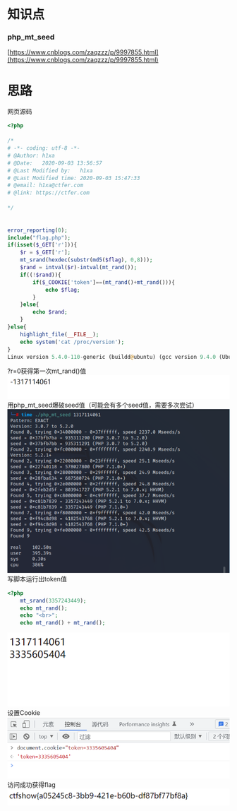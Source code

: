# 知识点
### php_mt_seed
[https://www.cnblogs.com/zaqzzz/p/9997855.html](https://www.cnblogs.com/zaqzzz/p/9997855.html)
# 思路
网页源码
```php
<?php

/*
# -*- coding: utf-8 -*-
# @Author: h1xa
# @Date:   2020-09-03 13:56:57
# @Last Modified by:   h1xa
# @Last Modified time: 2020-09-03 15:47:33
# @email: h1xa@ctfer.com
# @link: https://ctfer.com

*/


error_reporting(0);
include("flag.php");
if(isset($_GET['r'])){
    $r = $_GET['r'];
    mt_srand(hexdec(substr(md5($flag), 0,8)));
    $rand = intval($r)-intval(mt_rand());
    if((!$rand)){
        if($_COOKIE['token']==(mt_rand()+mt_rand())){
            echo $flag;
        }
    }else{
        echo $rand;
    }
}else{
    highlight_file(__FILE__);
    echo system('cat /proc/version');
}
Linux version 5.4.0-110-generic (buildd@ubuntu) (gcc version 9.4.0 (Ubuntu 9.4.0-1ubuntu1~20.04.1)) #124-Ubuntu SMP Thu Apr 14 19:46:19 UTC 2022 Linux version 5.4.0-110-generic (buildd@ubuntu) (gcc version 9.4.0 (Ubuntu 9.4.0-1ubuntu1~20.04.1)) #124-Ubuntu SMP Thu Apr 14 19:46:19 UTC 2022
```
?r=0获得第一次mt_rand()值<br />![image.png](./images/20231018_0003272955.png)<br />用php_mt_seed爆破seed值（可能会有多个seed值，需要多次尝试）<br />![image.png](./images/20231018_0003307702.png)<br />写脚本运行出token值
```php
<?php
    mt_srand(3357243449);
    echo mt_rand();
    echo "<br>";
    echo mt_rand() + mt_rand();
```
![image.png](./images/20231018_0003315885.png)<br />设置Cookie<br />![image.png](./images/20231018_0003413123.png)<br />访问成功获得flag<br />![image.png](./images/20231018_0003419497.png)
